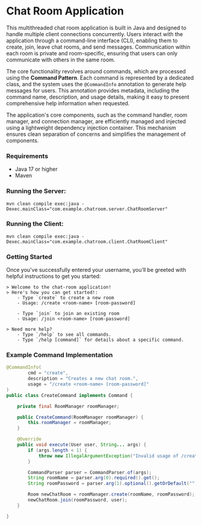 # Chat Room Application

This multithreaded chat room application is built in Java and designed to handle multiple client connections 
concurrently. Users interact with the application through a command-line interface (CLI), enabling them to create, 
join, leave chat rooms, and send messages. Communication within each room is private and room-specific, ensuring 
that users can only communicate with others in the same room.

The core functionality revolves around commands, which are processed using the **Command Pattern**. Each command is 
represented by a dedicated class, and the system uses the `@CommandInfo` annotation to generate help messages for users. 
This annotation provides metadata, including the command name, description, and usage details, making it easy to present 
comprehensive help information when requested.

The application's core components, such as the command handler, room manager, and connection manager, are efficiently 
managed and injected using a lightweight dependency injection container. This mechanism ensures clean separation of 
concerns and simplifies the management of components.

### Requirements
- Java 17 or higher
- Maven

### Running the Server:
```shell
mvn clean compile exec:java -Dexec.mainClass="com.example.chatroom.server.ChatRoomServer"
```

### Running the Client:
```shell
mvn clean compile exec:java -Dexec.mainClass="com.example.chatroom.client.ChatRoomClient"
```

### Getting Started

Once you've successfully entered your username, you’ll be greeted with helpful instructions to get you started:

```
> Welcome to the chat-room application!
> Here's how you can get started!:
    - Type `create` to create a new room
    - Usage: /create <room-name> [room-password]

    - Type `join` to join an existing room
    - Usage: /join <room-name> [room-password]

> Need more help?
    - Type `/help` to see all commands.
    - Type `/help [command]` for details about a specific command.
```

### Example Command Implementation

```java
@CommandInfo(
        cmd = "create",
        description = "Creates a new chat room.",
        usage = "/create <room-name> [room-password]"
)
public class CreateCommand implements Command {

    private final RoomManager roomManager;

    public CreateCommand(RoomManager roomManager) {
        this.roomManager = roomManager;
    }

    @Override
    public void execute(User user, String... args) {
        if (args.length < 1) {
            throw new IllegalArgumentException("Invalid usage of /create command. For more details /help create");
        }

        CommandParser parser = CommandParser.of(args);
        String roomName = parser.arg(0).required().get();
        String roomPassword = parser.arg(1).optional().getOrDefault("");

        Room newChatRoom = roomManager.create(roomName, roomPassword);
        newChatRoom.join(roomPassword, user);
    }

}
```